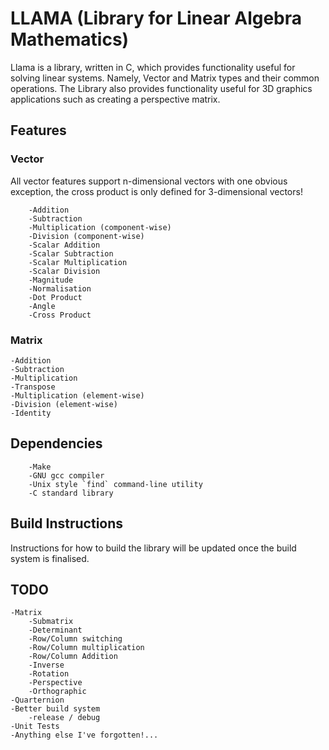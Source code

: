 # LLAMA (Library for Linear Algebra Mathematics)

Llama is a library, written in C, which provides functionality useful for solving linear systems. Namely, Vector and Matrix types and their common operations. The Library also provides functionality useful for 3D graphics applications such as creating a perspective matrix.

## Features

### Vector

All vector features support n-dimensional vectors with one obvious exception, the cross product is only defined for 3-dimensional vectors!

        -Addition
        -Subtraction
        -Multiplication (component-wise)
        -Division (component-wise)
        -Scalar Addition
        -Scalar Subtraction
        -Scalar Multiplication
        -Scalar Division
        -Magnitude
        -Normalisation
        -Dot Product
        -Angle
        -Cross Product
        
### Matrix

    -Addition
    -Subtraction
    -Multiplication
    -Transpose
    -Multiplication (element-wise)
    -Division (element-wise)
    -Identity
    
## Dependencies

        -Make
        -GNU gcc compiler
        -Unix style `find` command-line utility
        -C standard library


## Build Instructions

Instructions for how to build the library will be updated once the build system is finalised.
        
## TODO

    -Matrix
        -Submatrix
        -Determinant
        -Row/Column switching
        -Row/Column multiplication
        -Row/Column Addition
        -Inverse
        -Rotation
        -Perspective
        -Orthographic
    -Quarternion
    -Better build system
        -release / debug 
    -Unit Tests
    -Anything else I've forgotten!...
   

        
        
